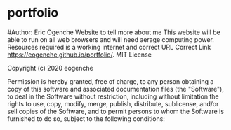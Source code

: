 # portfolio 
#Author: Eric Ogenche
Website to tell more about me
This website will be able to run on all web browsers and will need aerage computing power.  Resources required is a working internet and correct URL
Correct Link https://eogenche.github.io/portfolio/. 
MIT License

Copyright (c) 2020 eogenche

Permission is hereby granted, free of charge, to any person obtaining a copy of this software and associated documentation files (the "Software"), to deal in the Software without restriction, including without limitation the rights to use, copy, modify, merge, publish, distribute, sublicense, and/or sell copies of the Software, and to permit persons to whom the Software is furnished to do so, subject to the following conditions:
